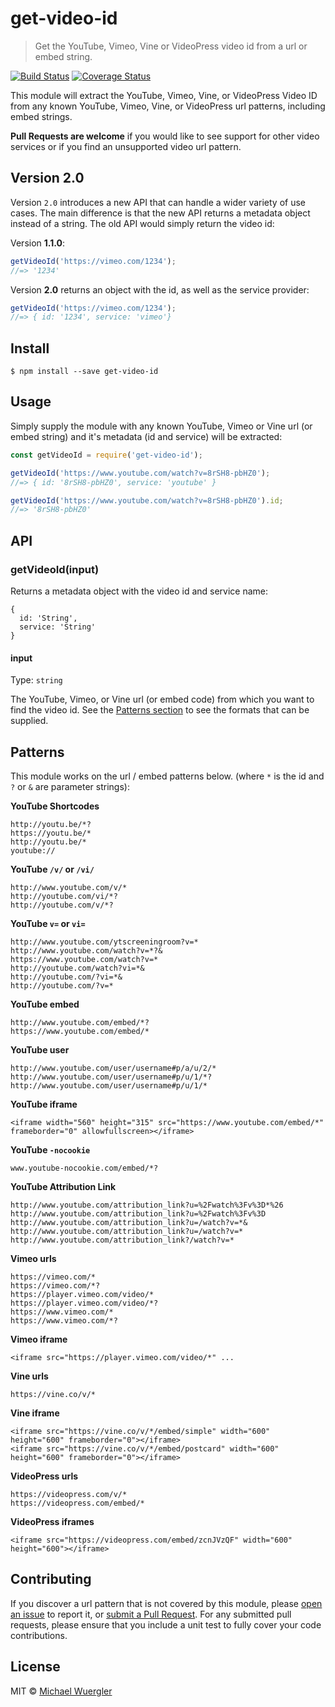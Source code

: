 # get-video-id

> Get the YouTube, Vimeo, Vine or VideoPress video id from a url or embed string.

[![Build Status](https://travis-ci.org/radiovisual/get-video-id.svg?branch=master)](https://travis-ci.org/radiovisual/get-video-id) [![Coverage Status](https://coveralls.io/repos/github/radiovisual/get-video-id/badge.svg?branch=master)](https://coveralls.io/github/radiovisual/get-video-id?branch=master)

This module will extract the YouTube, Vimeo, Vine, or VideoPress Video ID from any known YouTube, Vimeo, Vine, or VideoPress url patterns, including embed strings.

**Pull Requests are welcome** if you would like to see support for other video services or if you find an unsupported video url pattern.


## Version 2.0

Version `2.0` introduces a new API that can handle a wider variety of use cases. The main difference is that the new API returns a metadata object instead of a string. The old API would simply return the video id:

Version **1.1.0**:
```js
getVideoId('https://vimeo.com/1234');
//=> '1234'
```
Version **2.0** returns an object with the id, as well as the service provider:

```js
getVideoId('https://vimeo.com/1234');
//=> { id: '1234', service: 'vimeo'}
```

## Install

```
$ npm install --save get-video-id
```


## Usage

Simply supply the module with any known YouTube, Vimeo or Vine url (or embed string) and it's metadata (id and service) will be extracted:

```js
const getVideoId = require('get-video-id');

getVideoId('https://www.youtube.com/watch?v=8rSH8-pbHZ0');
//=> { id: '8rSH8-pbHZ0', service: 'youtube' }

getVideoId('https://www.youtube.com/watch?v=8rSH8-pbHZ0').id;
//=> '8rSH8-pbHZ0'
```


## API

### getVideoId(input)

Returns a metadata object with the video id and service name:

```
{
  id: 'String',
  service: 'String'
}
```

#### input

Type: `string`

The YouTube, Vimeo, or Vine url (or embed code) from which you want to find the video id. See the
[Patterns section](https://github.com/radiovisual/get-video-id#patterns) to see the formats that can be supplied.

## Patterns

This module works on the url / embed patterns below.
(where `*` is the id and `?` or `&` are parameter strings):

**YouTube Shortcodes**
```
http://youtu.be/*?
https://youtu.be/*
http://youtu.be/*
youtube://
```

**YouTube `/v/` or `/vi/`**
```
http://www.youtube.com/v/*
http://youtube.com/vi/*?
http://youtube.com/v/*?
```

**YouTube `v=` or `vi=`**
```
http://www.youtube.com/ytscreeningroom?v=*
http://www.youtube.com/watch?v=*?&
https://www.youtube.com/watch?v=*
http://youtube.com/watch?vi=*&
http://youtube.com/?vi=*&
http://youtube.com/?v=*
```

**YouTube embed**
```
http://www.youtube.com/embed/*?
https://www.youtube.com/embed/*
```

**YouTube user**
```
http://www.youtube.com/user/username#p/a/u/2/*
http://www.youtube.com/user/username#p/u/1/*?
http://www.youtube.com/user/username#p/u/1/*
```

**YouTube iframe**
```
<iframe width="560" height="315" src="https://www.youtube.com/embed/*" frameborder="0" allowfullscreen></iframe>
```

**YouTube `-nocookie`**
```
www.youtube-nocookie.com/embed/*?
```

**YouTube Attribution Link**
```
http://www.youtube.com/attribution_link?u=%2Fwatch%3Fv%3D*%26
http://www.youtube.com/attribution_link?u=%2Fwatch%3Fv%3D
http://www.youtube.com/attribution_link?u=/watch?v=*&
http://www.youtube.com/attribution_link?u=/watch?v=*
http://www.youtube.com/attribution_link?/watch?v=*
```

**Vimeo urls**
```
https://vimeo.com/*
https://vimeo.com/*?
https://player.vimeo.com/video/*
https://player.vimeo.com/video/*?
https://www.vimeo.com/*
https://www.vimeo.com/*?
```

**Vimeo iframe**
```
<iframe src="https://player.vimeo.com/video/*" ...
```

**Vine urls**
```
https://vine.co/v/*
```

**Vine iframe**
```
<iframe src="https://vine.co/v/*/embed/simple" width="600" height="600" frameborder="0"></iframe>
<iframe src="https://vine.co/v/*/embed/postcard" width="600" height="600" frameborder="0"></iframe>
```


**VideoPress urls**
```
https://videopress.com/v/*
https://videopress.com/embed/*
```

**VideoPress iframes**
```
<iframe src="https://videopress.com/embed/zcnJVzQF" width="600" height="600"></iframe>
```

## Contributing

If you discover a url pattern that is not covered by this module, please [open an issue](https://github.com/radiovisual/get-video-id/issues) to report it, or [submit a Pull Request](https://github.com/radiovisual/get-video-id/pull/new/master). For any submitted pull requests, please ensure
that you include a unit test to fully cover your code contributions.

## License

MIT © [Michael Wuergler](http://numetriclabs.com)
